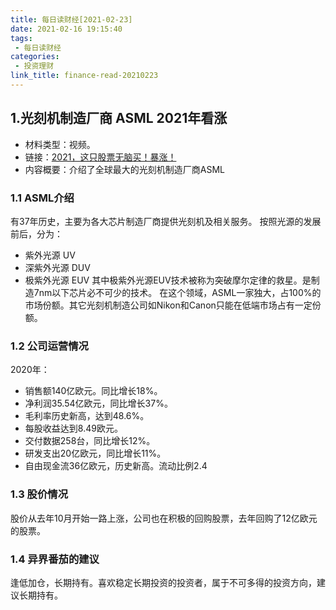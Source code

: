 ```yaml
---
title: 每日读财经[2021-02-23]
date: 2021-02-16 19:15:40
tags:
 - 每日读财经
categories:
 - 投资理财
link_title: finance-read-20210223
---
```

## 1.光刻机制造厂商 ASML 2021年看涨
 - 材料类型：视频。
 - 链接：[2021，这只股票无脑买！暴涨！](https://www.youtube.com/watch?v=y9fQUaIzzfE)
 - 内容概要：介绍了全球最大的光刻机制造厂商ASML
<!-- more -->

### 1.1 ASML介绍
有37年历史，主要为各大芯片制造厂商提供光刻机及相关服务。
按照光源的发展前后，分为：
 - 紫外光源 UV
 - 深紫外光源 DUV
 - 极紫外光源 EUV
其中极紫外光源EUV技术被称为突破摩尔定律的救星。是制造7nm以下芯片必不可少的技术。 
在这个领域，ASML一家独大，占100%的市场份额。其它光刻机制造公司如Nikon和Canon只能在低端市场占有一定份额。

### 1.2 公司运营情况
2020年：
 - 销售额140亿欧元。同比增长18%。
 - 净利润35.54亿欧元，同比增长37%。
 - 毛利率历史新高，达到48.6%。
 - 每股收益达到8.49欧元。
 - 交付数据258台，同比增长12%。 
 - 研发支出20亿欧元，同比增长11%。
 - 自由现金流36亿欧元，历史新高。流动比例2.4

### 1.3 股价情况
股价从去年10月开始一路上涨，公司也在积极的回购股票，去年回购了12亿欧元的股票。

### 1.4 异界番茄的建议
逢低加仓，长期持有。喜欢稳定长期投资的投资者，属于不可多得的投资方向，建议长期持有。